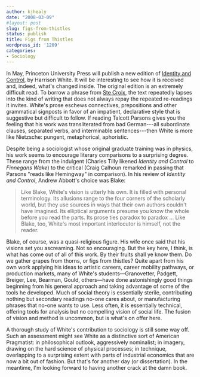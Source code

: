 ```yaml
---
author: kjhealy
date: "2008-03-09"
#layout: post
slug: figs-from-thistles
status: publish
title: Figs from Thistles
wordpress_id: '1209'
categories:
- Sociology
---
```


In May, Princeton University Press will publish a new edition of [Identity and Control](http://www.amazon.com/dp/0691137153/ref=nosim?tag=kieranhealysw-20), by Harrison White. It will be interesting to see how it is received and, indeed, what's changed inside. The original edition is an extremely difficult read. To borrow a phrase from [Ste Croix](http://en.wikipedia.org/wiki/G.E.M._de_Ste._Croix), the text repeatedly lapses into the kind of writing that does not always repay the repeated re-readings it invites. White's prose eschews connectives, prepositions and other grammatical signposts in favor of an impatient, declarative style that is suggestive but difficult to follow. If reading Talcott Parsons gives you the feeling that his work was transliterated from bad German---all subordinate clauses, separated verbs, and interminable sentences---then White is more like Nietzsche: pungent, metaphorical, aphoristic. 

Despite being a sociologist whose original graduate training was in physics, his work seems to encourage literary comparisons to a surprising degree. These range from the indulgent (Charles Tilly likened *Identity and Control* to *Finnegans Wake*) to the critical (Craig Calhoun remarked in passing that Parsons "reads like Hemingway" in comparison). In his review of *Identity and Control*, Andrew Abbott's choice was Blake:

> Like Blake, White's vision is utterly his own. It is filled with personal terminology. Its allusions range to the four corners of the scholarly world, but they use sources in ways that their own authors couldn't have imagined. Its elliptical arguments presume you know the whole before you read the parts. Its prose ties paradox to paradox ... Like Blake, too, White's most important interlocutor is himself, not the reader.

Blake, of course, was a quasi-religious figure. His wife once said that his visions set you ascreaming. Not so encouraging. But the key here, I think, is what has come out of all of this work. By their fruits shall ye know them. Do we gather grapes from thorns, or figs from thistles? Quite apart from his own work applying his ideas to artistic careers, career mobility pathways, or production markets, many of White's students—Granovetter, Padgett, Breiger, Lee, Bearman, Gould, others—have done astonishingly good things beginning from his general approach and taking advantage of some of the tools he developed. Much of social theory is essentially sterile, contributing nothing but secondary readings no-one cares about, or manufacturing phrases that no-one wants to use. Less often, it is essentially technical, offering tools for analysis but no compelling vision of social life. The fusion of vision and method is uncommon, but is what's on offer here.

A thorough study of White's contribution to sociology is still some way off. Such an assessment might see White as a distinctive sort of American Pragmatist: in philosophical outlook, aggressively nominalist; in imagery, drawing on the hard science of physical processes; in technique, overlapping to a surprising extent with parts of industrial economics that are now a bit out of fashion. But that's for another day (or dissertation). In the meantime, I'm looking forward to having another crack at the damn book.
